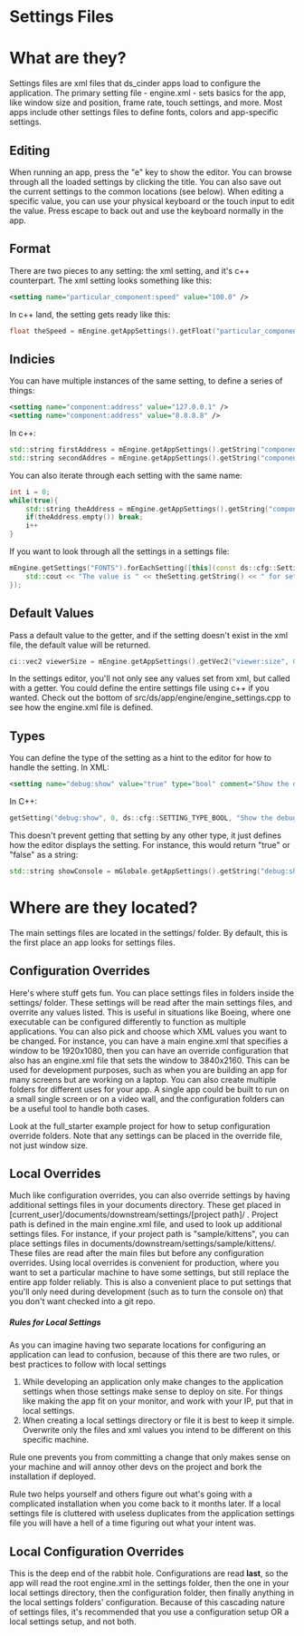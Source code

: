 Settings Files
========================


# What are they?

Settings files are xml files that ds_cinder apps load to configure the application. The primary setting file - engine.xml - sets basics for the app, like window size and position, frame rate, touch settings, and more. Most apps include other settings files to define fonts, colors and app-specific settings. 

## Editing

When running an app, press the "e" key to show the editor. You can browse through all the loaded settings by clicking the title. You can also save out the current settings to the common locations (see below). When editing a specific value, you can use your physical keyboard or the touch input to edit the value. Press escape to back out and use the keyboard normally in the app.

## Format

There are two pieces to any setting: the xml setting, and it's c++ counterpart. The xml setting looks something like this:

```xml
<setting name="particular_component:speed" value="100.0" />
```
	
In c++ land, the setting gets ready like this:

```cpp
float theSpeed = mEngine.getAppSettings().getFloat("particular_component:speed");
```
	

## Indicies

You can have multiple instances of the same setting, to define a series of things:
```xml
<setting name="component:address" value="127.0.0.1" />
<setting name="component:address" value="8.8.8.8" />
```
	
In c++:

```cpp
std::string firstAddress = mEngine.getAppSettings().getString("component:address", 0);
std::string secondAddres = mEngine.getAppSettings().getString("component:address", 1);
```

You can also iterate through each setting with the same name:

```cpp
int i = 0;
while(true){
    std::string theAddress = mEngine.getAppSettings().getString("component:address", i);
    if(theAddress.empty()) break;
    i++
}
```
	
If you want to look through all the settings in a settings file:

```cpp
mEngine.getSettings("FONTS").forEachSetting([this](const ds::cfg::Settings::Setting& theSetting){
    std::cout << "The value is " << theSetting.getString() << " for setting name " << theSetting.mName << std::endl;
});
```
	
## Default Values

Pass a default value to the getter, and if the setting doesn't exist in the xml file, the default value will be returned.

```cpp
ci::vec2 viewerSize = mEngine.getAppSettings().getVec2("viewer:size", 0, ci::vec2(1920.0f, 1080.0f);
```
	
In the settings editor, you'll not only see any values set from xml, but called with a getter. You could define the entire settings file using c++ if you wanted. Check out the bottom of src/ds/app/engine/engine_settings.cpp to see how the engine.xml file is defined.

## Types

You can define the type of the setting as a hint to the editor for how to handle the setting. In XML:

```xml
<setting name="debug:show" value="true" type="bool" comment="Show the debug stuff" />
```

In C++:

```cpp
getSetting("debug:show", 0, ds::cfg::SETTING_TYPE_BOOL, "Show the debug stuff", "false");
```

This doesn't prevent getting that setting by any other type, it just defines how the editor displays the setting. For instance, this would return "true" or "false" as a string:

```cpp
std::string showConsole = mGlobale.getAppSettings().getString("debug:show");
```
	
	
# Where are they located?

The main settings files are located in the settings/ folder. By default, this is the first place an app looks for settings files. 

## Configuration Overrides

 Here's where stuff gets fun. You can place settings files in folders inside the settings/ folder. These settings will be read after the main settings files, and overrite any values listed. This is useful in situations like Boeing, where one executable can be configured differently to function as multiple applications. You can also pick and choose which XML values you want to be changed. For instance, you can have a main engine.xml that specifies a window to be 1920x1080, then you can have an override configuration that also has an engine.xml file that sets the window to 3840x2160. This can be used for development purposes, such as when you are building an app for many screens but are working on a laptop. You can also create multiple folders for different uses for your app. A single app could be built to run on a small single screen or on a video wall, and the configuration folders can be a useful tool to handle both cases.

 Look at the full_starter example project for how to setup configuration override folders. Note that any settings can be placed in the override file, not just window size.

 
## Local Overrides

Much like configuration overrides, you can also override settings by having additional settings files in your documents directory. These get placed in [current_user]/documents/downstream/settings/[project path]/ . Project path is defined in the main engine.xml file, and used to look up additional settings files. For instance, if your project path is "sample/kittens", you can place settings files in documents/downstream/settings/sample/kittens/. These files are read after the main files but before any configuration overrides. Using local overrides is convenient for production, where you want to set a particular machine to have some settings, but still replace the entire app folder reliably. This is also a convenient place to put settings that you'll only need during development (such as to turn the console on) that you don't want checked into a git repo. 

##### Rules for Local Settings

As you can imagine having two separate locations for configuring an application can lead to confusion, because of this there are two rules, or best practices to follow with local settings

1. While developing an application only make changes to the application settings when those settings make sense to deploy on site. For things like making the app fit on your monitor, and work with your IP, put that in local settings.
2. When creating a local settings directory or file it is best to keep it simple. Overwrite only the files and xml values you intend to be different on this specific machine.

Rule one prevents you from committing a change that only makes sense on your machine and will annoy other devs on the project and bork the installation if deployed.

Rule two helps yourself and others figure out what's going with a complicated installation when you come back to it months later. If a local settings file is cluttered with useless duplicates from the application settings file you will have a hell of a time figuring out what your intent was.


## Local Configuration Overrides

This is the deep end of the rabbit hole. Configurations are read **last**, so the app will read the root engine.xml in the settings folder, then the one in your local settings directory, then the configuration folder, then finally anything in the local settings folders' configuration. Because of this cascading nature of settings files, it's recommended that you use a configuration setup OR a local settings setup, and not both.


